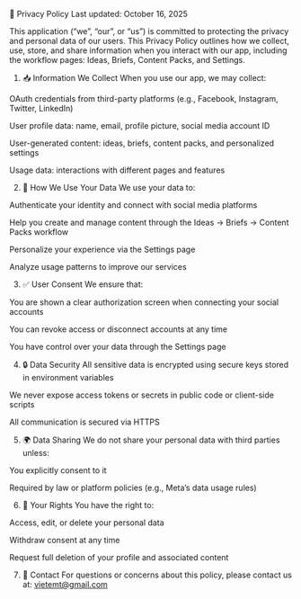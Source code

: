 🔐 Privacy Policy
Last updated: October 16, 2025

This application (“we”, “our”, or “us”) is committed to protecting the privacy and personal data of our users. This Privacy Policy outlines how we collect, use, store, and share information when you interact with our app, including the workflow pages: Ideas, Briefs, Content Packs, and Settings.

1. 📥 Information We Collect
When you use our app, we may collect:

OAuth credentials from third-party platforms (e.g., Facebook, Instagram, Twitter, LinkedIn)

User profile data: name, email, profile picture, social media account ID

User-generated content: ideas, briefs, content packs, and personalized settings

Usage data: interactions with different pages and features

2. 🎯 How We Use Your Data
We use your data to:

Authenticate your identity and connect with social media platforms

Help you create and manage content through the Ideas → Briefs → Content Packs workflow

Personalize your experience via the Settings page

Analyze usage patterns to improve our services

3. ✅ User Consent
We ensure that:

You are shown a clear authorization screen when connecting your social accounts

You can revoke access or disconnect accounts at any time

You have control over your data through the Settings page

4. 🔒 Data Security
All sensitive data is encrypted using secure keys stored in environment variables

We never expose access tokens or secrets in public code or client-side scripts

All communication is secured via HTTPS

5. 🌍 Data Sharing
We do not share your personal data with third parties unless:

You explicitly consent to it

Required by law or platform policies (e.g., Meta’s data usage rules)

6. 🧹 Your Rights
You have the right to:

Access, edit, or delete your personal data

Withdraw consent at any time

Request full deletion of your profile and associated content

7. 📄 Contact
For questions or concerns about this policy, please contact us at: vietemt@gmail.com
